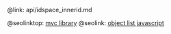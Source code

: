 @link: api/idspace_innerid.md

@seolinktop: [mvc library](https://webix.com)
@seolink: [object list javascript](https://webix.com/widget/list/)